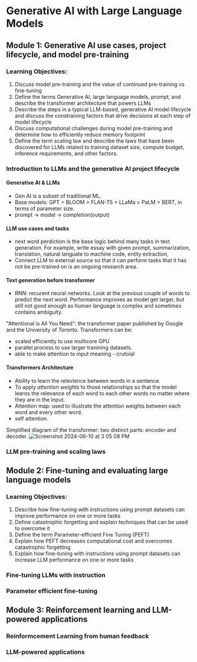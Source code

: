 # Generative AI with Large Language Models

## Module 1: Generative AI use cases, project lifecycle, and model pre-training

### Learning Objectives:
1. Discuss model pre-training and the value of continued pre-training vs fine-tuning
2. Define the terms Generative AI, large language models, prompt, and describe the transformer architecture that powers LLMs
3. Describe the steps in a typical LLM-based, generative AI model lifecycle and discuss the constraining factors that drive decisions at each step of model lifecycle
4. Discuss computational challenges during model pre-training and determine how to efficiently reduce memory footprint
5. Define the term scaling law and describe the laws that have been discovered for LLMs related to training dataset size, compute budget, inference requirements, and other factors.

### Introduction to LLMs and the generative AI project lifecycle

#### Generative AI & LLMs

- Gen AI is a subset of traditional ML.
- Base models: GPT = BLOOM > FLAN-T5 > LLaMa > PaLM > BERT, in terms of parameter size.
- prompt -> model -> completion(output)

#### LLM use cases and tasks
- next word perdiction is the base logic behind many tasks in text generation. For example, write essay with given prompt, summarization, translation, natural languate to machine code, entity extraction,
- Connect LLM to external source so that it can perform tasks that it has not be pre-trained on is an ongoing research area.

#### Text generation before transformer
- RNN: recurent neural networks. Look at the previous couple of words to predict the next word. Performance improves as model get larger, but still not good enough as human language is complex and sometimes contains ambiguity.

"Attentional is All You Need": the transformer paper published by Google and the University of Toronto.
Transformers can be:
- scaled efficiently to use multicore GPU
- parallel process to use larger tranining datasets.
- able to make attention to input meaning - crutoial

#### Transformers Architecture

- Ability to learn the relevlence between words in a sentence. 
- To apply *attention weights* to those relationships so that the model learns the relevance of each word to each other words no matter where they are in the input.
- Attention map: used to illustrate the attention weights between each word and every other word.
- self attention.

Simplified diagram of the transformer: two distinct parts: encoder and decoder.
![Screenshot 2024-06-10 at 3 05 08 PM](https://github.com/inorrr/cousera_learning/assets/94703030/8d4c0a08-692b-45ca-ac62-4be4d7464d5f)


### LLM pre-training and scaling laws

## Module 2: Fine-tuning and evaluating large language models

### Learning Objectives:
1. Describe how fine-tuning with instructions using prompt datasets can improve performance on one or more tasks
2. Define catastrophic forgetting and explain techniques that can be used to overcome it
3. Define the term Parameter-efficient Fine Tuning (PEFT)
4. Explain how PEFT decreases computational cost and overcomes catastrophic forgetting
5. Explain how fine-tuning with instructions using prompt datasets can increase LLM performance on one or more tasks

### Fine-tuning LLMs with instruction

### Parameter efficient fine-tuning

## Module 3: Reinforcement learning and LLM-powered applications

### Reinformcement Learning from human feedback

### LLM-powered applications
